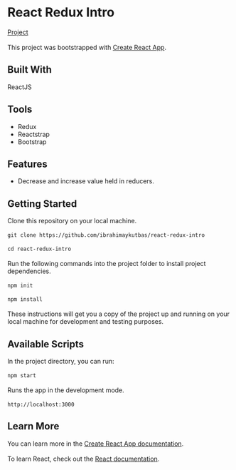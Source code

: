 # React Redux Intro
[Project](https://react-redux-intro-15574.web.app/) <br> <br>
This project was bootstrapped with [Create React App](https://github.com/facebook/create-react-app).
## Built With
ReactJS
## Tools
- Redux
- Reactstrap
- Bootstrap
## Features
- Decrease and increase value held in reducers.
## Getting Started
Clone this repository on your local machine.<br/><br/>
`git clone https://github.com/ibrahimaykutbas/react-redux-intro`<br/><br/>
`cd react-redux-intro`<br/><br/>
Run the following commands into the project folder to install project dependencies.<br/><br/>
`npm init`<br/><br/>
`npm install`<br/><br/>
These instructions will get you a copy of the project up and running on your local machine for development and testing purposes.<br/>
## Available Scripts
In the project directory, you can run: <br/><br/>
`npm start`<br/><br/>
Runs the app in the development mode.<br/><br/>
`http://localhost:3000`<br/>
## Learn More
You can learn more in the [Create React App documentation](https://create-react-app.dev/docs/getting-started/).<br/><br/>
To learn React, check out the [React documentation](https://reactjs.org/).
